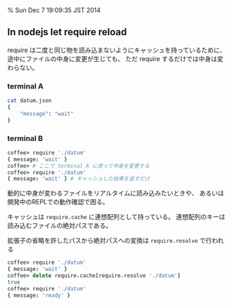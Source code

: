 % Sun Dec  7 19:09:35 JST 2014

## In nodejs let require reload

require は二度と同じ物を読み込まないようにキャッシュを持っているために、
途中にファイルの中身に変更が生じても、
ただ require するだけでは中身は変わらない。

### terminal A

```bash
cat datum.json
{
    "message": "wait"
}
```

### terminal B

```coffee
coffee> require './datum'
{ message: 'wait' }
coffee> # ここで terminal A に戻って中身を変更する
coffee> require './datum'
{ message: 'wait' } # キャッシュした結果を返すだけ
``` 

動的に中身が変わるファイルをリアルタイムに読み込みたいときや、
あるいは開発中のREPLでの動作確認で困る。

キャッシュは
`require.cache`
に連想配列として持っている。
連想配列のキーは
読み込むファイルの絶対パスである。

拡張子の省略を許したパスから絶対パスへの変換は
`require.resolve`
で行われる

```coffee
coffee> require './datum'
{ message: 'wait' }
coffee> delete require.cache[require.resolve './datum']
true
coffee> require './datum'
{ message: 'ready' }
```

